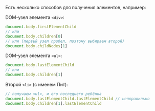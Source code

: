 Есть несколько способов для получения элементов, например:


DOM-узел элемента `<div>`:

```js
document.body.firstElementChild
// или
document.body.children[0]
// или (первый узел пробел, поэтому выбираем второй)
document.body.childNodes[1]
```

DOM-узел элемента `<ul>`:

```js
document.body.lastElementChild
// или
document.body.children[1]
```

Второй `<li>` (с именем Пит):

```js
// получаем <ul>, и его последнего ребёнка
document.body.lastElementChild.lastElementChild // непправильно
document.body.children[1].lastElementChild
```
